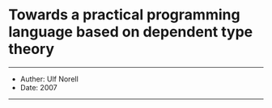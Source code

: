# Towards a practical programming language based on dependent type theory

------
- Auther: Ulf Norell
- Date: 2007
------

#
